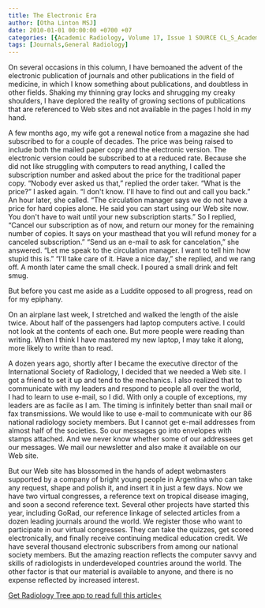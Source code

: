 ```yaml
---
title: The Electronic Era
author: [Otha Linton MSJ]
date: 2010-01-01 00:00:00 +0700 +07
categories: [{Academic Radiology, Volume 17, Issue 1 SOURCE CL_S_AcademicRadiologyVolume17Issue1 1}]
tags: [Journals,General Radiology]
---
```

On several occasions in this column, I have bemoaned the advent of the electronic publication of journals and other publications in the field of medicine, in which I know something about publications, and doubtless in other fields. Shaking my thinning gray locks and shrugging my creaky shoulders, I have deplored the reality of growing sections of publications that are referenced to Web sites and not available in the pages I hold in my hand.

A few months ago, my wife got a renewal notice from a magazine she had subscribed to for a couple of decades. The price was being raised to include both the mailed paper copy and the electronic version. The electronic version could be subscribed to at a reduced rate. Because she did not like struggling with computers to read anything, I called the subscription number and asked about the price for the traditional paper copy. “Nobody ever asked us that,” replied the order taker. “What is the price?” I asked again. “I don't know. I'll have to find out and call you back.” An hour later, she called. “The circulation manager says we do not have a price for hard copies alone. He said you can start using our Web site now. You don't have to wait until your new subscription starts.” So I replied, “Cancel our subscription as of now, and return our money for the remaining number of copies. It says on your masthead that you will refund money for a canceled subscription.” “Send us an e-mail to ask for cancelation,” she answered. “Let me speak to the circulation manager. I want to tell him how stupid this is.” “I'll take care of it. Have a nice day,” she replied, and we rang off. A month later came the small check. I poured a small drink and felt smug.

But before you cast me aside as a Luddite opposed to all progress, read on for my epiphany.

On an airplane last week, I stretched and walked the length of the aisle twice. About half of the passengers had laptop computers active. I could not look at the contents of each one. But more people were reading than writing. When I think I have mastered my new laptop, I may take it along, more likely to write than to read.

A dozen years ago, shortly after I became the executive director of the International Society of Radiology, I decided that we needed a Web site. I got a friend to set it up and tend to the mechanics. I also realized that to communicate with my leaders and respond to people all over the world, I had to learn to use e-mail, so I did. With only a couple of exceptions, my leaders are as facile as I am. The timing is infinitely better than snail mail or fax transmissions. We would like to use e-mail to communicate with our 86 national radiology society members. But I cannot get e-mail addresses from almost half of the societies. So our messages go into envelopes with stamps attached. And we never know whether some of our addressees get our messages. We mail our newsletter and also make it available on our Web site.

But our Web site has blossomed in the hands of adept webmasters supported by a company of bright young people in Argentina who can take any request, shape and polish it, and insert it in just a few days. Now we have two virtual congresses, a reference text on tropical disease imaging, and soon a second reference text. Several other projects have started this year, including GoRad, our reference linkage of selected articles from a dozen leading journals around the world. We register those who want to participate in our virtual congresses. They can take the quizzes, get scored electronically, and finally receive continuing medical education credit. We have several thousand electronic subscribers from among our national society members. But the amazing reaction reflects the computer savvy and skills of radiologists in underdeveloped countries around the world. The other factor is that our material is available to anyone, and there is no expense reflected by increased interest.

[Get Radiology Tree app to read full this article<](https://clinicalpub.com/app)
